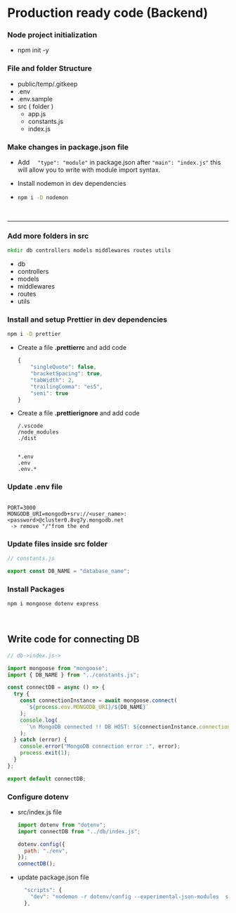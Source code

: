 # Production ready code (Backend)


### Node project initialization

- npm init -y

### File and folder Structure

- public/temp/.gitkeep
- .env
- .env.sample
- src ( folder )
  - app.js
  - constants.js
  - index.js

### Make changes in package.json file

- Add `  "type": "module"` in package.json after `"main": "index.js"` this will allow you to write with module import syntax.

- Install nodemon in dev dependencies

- ```cmd
  npm i -D nodemon
  ```

<br>
<hr>

### Add more folders in src

```cmd
mkdir db controllers models middlewares routes utils
```

- db
- controllers
- models
- middlewares
- routes
- utils

### Install and setup <b> Prettier </b> in dev dependencies

```cmd
npm i -D prettier
```

- Create a file <b>.prettierrc</b> and add code

  ```javascript
  {
      "singleQuote": false,
      "bracketSpacing": true,
      "tabWidth": 2,
      "trailingComma": "es5",
      "semi": true
  }
  ```

- Create a file <b>.prettierignore</b> and add code

  ```text
  /.vscode
  /node_modules
  ./dist


  *.env
  .env
  .env.*
  ```

### Update .env file

```.env

PORT=3000
MONGODB_URI=mongodb+srv://<user_name>:<password>@cluster0.8vg7y.mongodb.net
 -> remove "/"from the end
```

### Update files inside src folder

```JavaScript
// constants.js

export const DB_NAME = "database_name";
```

### Install Packages

```cmd
npm i mongoose dotenv express
```

<br>

## Write code for connecting DB

```javascript
// db->index.js->

import mongoose from "mongoose";
import { DB_NAME } from "../constants.js";

const connectDB = async () => {
  try {
    const connectionInstance = await mongoose.connect(
      `${process.env.MONGODB_URI}/${DB_NAME}`
    );
    console.log(
      `\n MongoDB connected !! DB HOST: ${connectionInstance.connection.host}`
    );
  } catch (error) {
    console.error("MongoDB connection error :", error);
    process.exit(1);
  }
};

export default connectDB;
```

### Configure dotenv

- src/index.js file

  ```javascript
  import dotenv from "dotenv";
  import connectDB from "../db/index.js";

  dotenv.config({
    path: "./env",
  });
  connectDB();
  ```

- update package.json file
  ```javascript
    "scripts": {
      "dev": "nodemon -r dotenv/config --experimental-json-modules  src/index.js"
    },
  ```
